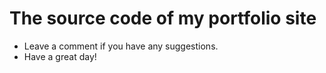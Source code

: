 # The source code of my portfolio site
- Leave a comment if you have any suggestions.
- Have a great day!

